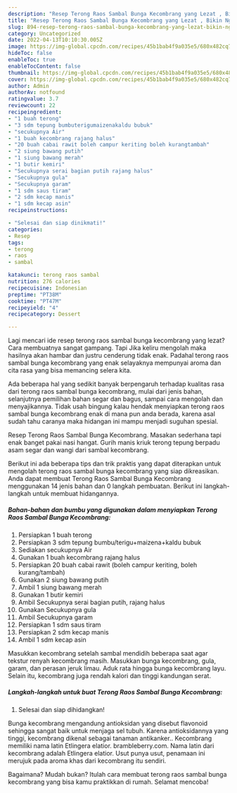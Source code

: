 ```yaml
---
description: "Resep Terong Raos Sambal Bunga Kecombrang yang Lezat , Bikin Ngiler"
title: "Resep Terong Raos Sambal Bunga Kecombrang yang Lezat , Bikin Ngiler"
slug: 894-resep-terong-raos-sambal-bunga-kecombrang-yang-lezat-bikin-ngiler
category: Uncategorized
date: 2022-04-13T10:10:30.005Z
image: https://img-global.cpcdn.com/recipes/45b1bab4f9a035e5/680x482cq70/terong-raos-sambal-bunga-kecombrang-foto-resep-utama.jpg
hideToc: false
enableToc: true
enableTocContent: false
thumbnail: https://img-global.cpcdn.com/recipes/45b1bab4f9a035e5/680x482cq70/terong-raos-sambal-bunga-kecombrang-foto-resep-utama.jpg
cover: https://img-global.cpcdn.com/recipes/45b1bab4f9a035e5/680x482cq70/terong-raos-sambal-bunga-kecombrang-foto-resep-utama.jpg
author: Admin
authorAv: notfound
ratingvalue: 3.7
reviewcount: 22
recipeingredient:
- "1 buah terong"
- "3 sdm tepung bumbuterigumaizenakaldu bubuk"
- "secukupnya Air"
- "1 buah kecombrang rajang halus"
- "20 buah cabai rawit boleh campur keriting boleh kurangtambah"
- "2 siung bawang putih"
- "1 siung bawang merah"
- "1 butir kemiri"
- "Secukupnya serai bagian putih rajang halus"
- "Secukupnya gula"
- "Secukupnya garam"
- "1 sdm saus tiram"
- "2 sdm kecap manis"
- "1 sdm kecap asin"
recipeinstructions:

- "Selesai dan siap dinikmati!"
categories:
- Resep
tags:
- terong
- raos
- sambal

katakunci: terong raos sambal 
nutrition: 276 calories
recipecuisine: Indonesian
preptime: "PT38M"
cooktime: "PT47M"
recipeyield: "4"
recipecategory: Dessert

---
```



Lagi mencari ide resep terong raos sambal bunga kecombrang yang lezat? Cara membuatnya sangat gampang. Tapi Jika keliru mengolah maka hasilnya akan hambar dan justru cenderung tidak enak. Padahal terong raos sambal bunga kecombrang yang enak selayaknya mempunyai aroma dan cita rasa yang bisa memancing selera kita.


Ada beberapa hal yang sedikit banyak berpengaruh terhadap kualitas rasa dari terong raos sambal bunga kecombrang, mulai dari jenis bahan, selanjutnya pemilihan bahan segar dan bagus, sampai cara mengolah dan menyajikannya. Tidak usah bingung kalau hendak menyiapkan terong raos sambal bunga kecombrang enak di mana pun anda berada, karena asal sudah tahu caranya maka hidangan ini mampu menjadi suguhan spesial.

Resep Terong Raos Sambal Bunga Kecombrang. Masakan sederhana tapi enak banget pakai nasi hangat. Gurih manis kriuk terong tepung berpadu asam segar dan wangi dari sambal kecombrang.


Berikut ini ada beberapa tips dan trik praktis yang dapat diterapkan untuk mengolah terong raos sambal bunga kecombrang yang siap dikreasikan. Anda dapat membuat Terong Raos Sambal Bunga Kecombrang menggunakan 14 jenis bahan dan 0 langkah pembuatan. Berikut ini langkah-langkah untuk membuat hidangannya.

<!--inarticleads1-->

##### Bahan-bahan dan bumbu yang digunakan dalam menyiapkan Terong Raos Sambal Bunga Kecombrang:

1. Persiapkan 1 buah terong
1. Persiapkan 3 sdm tepung bumbu/terigu+maizena+kaldu bubuk
1. Sediakan secukupnya Air
1. Gunakan 1 buah kecombrang rajang halus
1. Persiapkan 20 buah cabai rawit (boleh campur keriting, boleh kurang/tambah)
1. Gunakan 2 siung bawang putih
1. Ambil 1 siung bawang merah
1. Gunakan 1 butir kemiri
1. Ambil Secukupnya serai bagian putih, rajang halus
1. Gunakan Secukupnya gula
1. Ambil Secukupnya garam
1. Persiapkan 1 sdm saus tiram
1. Persiapkan 2 sdm kecap manis
1. Ambil 1 sdm kecap asin


Masukkan kecombrang setelah sambal mendidih beberapa saat agar tekstur renyah kecombrang masih. Masukkan bunga kecombrang, gula, garam, dan perasan jeruk limau. Aduk rata hingga bunga kecombrang layu. Selain itu, kecombrang juga rendah kalori dan tinggi kandungan serat. 

<!--inarticleads2-->

##### Langkah-langkah untuk buat Terong Raos Sambal Bunga Kecombrang:


1. Selesai dan siap dihidangkan!

Bunga kecombrang mengandung antioksidan yang disebut flavonoid sehingga sangat baik untuk menjaga sel tubuh. Karena antioksidannya yang tinggi, kecombrang dikenal sebagai tanaman antikanker.. Kecombrang memiliki nama latin Etlingera elatior. brambleberry.com. Nama latin dari kecombrang adalah Etlingera elatior. Usut punya usut, penamaan ini merujuk pada aroma khas dari kecombrang itu sendiri. 

Bagaimana? Mudah bukan? Itulah cara membuat terong raos sambal bunga kecombrang yang bisa kamu praktikkan di rumah. Selamat mencoba!
